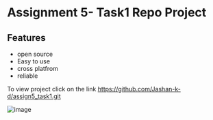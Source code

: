 # Assignment 5- Task1 Repo Project

## Features

- open source
- Easy to use
- cross platfrom
- reliable

To view project click on the link https://github.com/Jashan-k-d/assign5_task1.git

![image](https://picsum.photos/seed/picsum/200/300)